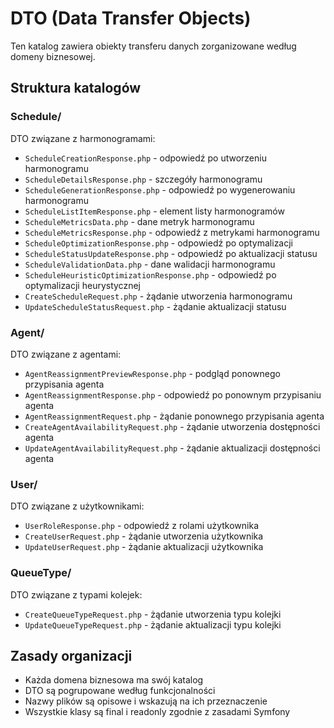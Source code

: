 # DTO (Data Transfer Objects)

Ten katalog zawiera obiekty transferu danych zorganizowane według domeny biznesowej.

## Struktura katalogów

### Schedule/
DTO związane z harmonogramami:
- `ScheduleCreationResponse.php` - odpowiedź po utworzeniu harmonogramu
- `ScheduleDetailsResponse.php` - szczegóły harmonogramu
- `ScheduleGenerationResponse.php` - odpowiedź po wygenerowaniu harmonogramu
- `ScheduleListItemResponse.php` - element listy harmonogramów
- `ScheduleMetricsData.php` - dane metryk harmonogramu
- `ScheduleMetricsResponse.php` - odpowiedź z metrykami harmonogramu
- `ScheduleOptimizationResponse.php` - odpowiedź po optymalizacji
- `ScheduleStatusUpdateResponse.php` - odpowiedź po aktualizacji statusu
- `ScheduleValidationData.php` - dane walidacji harmonogramu
- `ScheduleHeuristicOptimizationResponse.php` - odpowiedź po optymalizacji heurystycznej
- `CreateScheduleRequest.php` - żądanie utworzenia harmonogramu
- `UpdateScheduleStatusRequest.php` - żądanie aktualizacji statusu

### Agent/
DTO związane z agentami:
- `AgentReassignmentPreviewResponse.php` - podgląd ponownego przypisania agenta
- `AgentReassignmentResponse.php` - odpowiedź po ponownym przypisaniu agenta
- `AgentReassignmentRequest.php` - żądanie ponownego przypisania agenta
- `CreateAgentAvailabilityRequest.php` - żądanie utworzenia dostępności agenta
- `UpdateAgentAvailabilityRequest.php` - żądanie aktualizacji dostępności agenta

### User/
DTO związane z użytkownikami:
- `UserRoleResponse.php` - odpowiedź z rolami użytkownika
- `CreateUserRequest.php` - żądanie utworzenia użytkownika
- `UpdateUserRequest.php` - żądanie aktualizacji użytkownika

### QueueType/
DTO związane z typami kolejek:
- `CreateQueueTypeRequest.php` - żądanie utworzenia typu kolejki
- `UpdateQueueTypeRequest.php` - żądanie aktualizacji typu kolejki

## Zasady organizacji

- Każda domena biznesowa ma swój katalog
- DTO są pogrupowane według funkcjonalności
- Nazwy plików są opisowe i wskazują na ich przeznaczenie
- Wszystkie klasy są final i readonly zgodnie z zasadami Symfony
